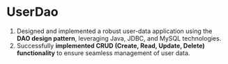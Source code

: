# UserDao  

1. Designed and implemented a robust user-data application using the **DAO design pattern**, leveraging Java, JDBC, and MySQL technologies.
2. Successfully **implemented CRUD (Create, Read, Update, Delete) functionality** to ensure seamless management of user data.
